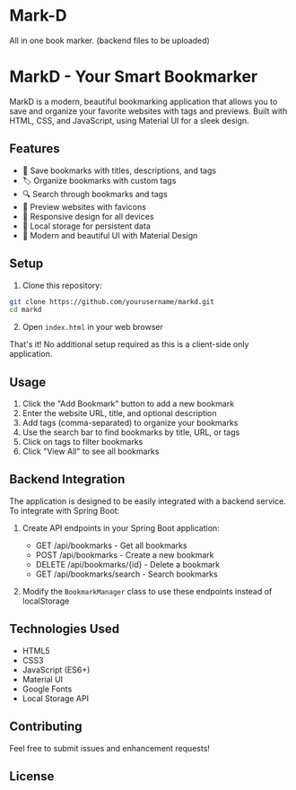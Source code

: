 # Mark-D
All in one book marker.
(backend files to be uploaded)
# MarkD - Your Smart Bookmarker

MarkD is a modern, beautiful bookmarking application that allows you to save and organize your favorite websites with tags and previews. Built with HTML, CSS, and JavaScript, using Material UI for a sleek design.

## Features

- 🎯 Save bookmarks with titles, descriptions, and tags
- 🏷️ Organize bookmarks with custom tags
- 🔍 Search through bookmarks and tags
- 👀 Preview websites with favicons
- 📱 Responsive design for all devices
- 💾 Local storage for persistent data
- 🎨 Modern and beautiful UI with Material Design

## Setup

1. Clone this repository:
```bash
git clone https://github.com/yourusername/markd.git
cd markd
```

2. Open `index.html` in your web browser

That's it! No additional setup required as this is a client-side only application.

## Usage

1. Click the "Add Bookmark" button to add a new bookmark
2. Enter the website URL, title, and optional description
3. Add tags (comma-separated) to organize your bookmarks
4. Use the search bar to find bookmarks by title, URL, or tags
5. Click on tags to filter bookmarks
6. Click "View All" to see all bookmarks

## Backend Integration

The application is designed to be easily integrated with a backend service. To integrate with Spring Boot:

1. Create API endpoints in your Spring Boot application:
   - GET /api/bookmarks - Get all bookmarks
   - POST /api/bookmarks - Create a new bookmark
   - DELETE /api/bookmarks/{id} - Delete a bookmark
   - GET /api/bookmarks/search - Search bookmarks

2. Modify the `BookmarkManager` class to use these endpoints instead of localStorage

## Technologies Used

- HTML5
- CSS3
- JavaScript (ES6+)
- Material UI
- Google Fonts
- Local Storage API

## Contributing

Feel free to submit issues and enhancement requests!

## License

